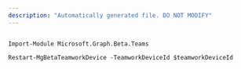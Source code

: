 ```yaml
---
description: "Automatically generated file. DO NOT MODIFY"
---
```


```powershellv2

Import-Module Microsoft.Graph.Beta.Teams

Restart-MgBetaTeamworkDevice -TeamworkDeviceId $teamworkDeviceId

```